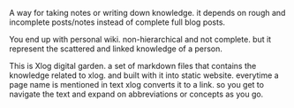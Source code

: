 A way for taking notes or writing down knowledge. it depends on rough and incomplete posts/notes instead of complete full blog posts. 

You end up with personal wiki. non-hierarchical and not complete. but it represent the scattered and linked knowledge of a person.

This is Xlog digital garden. a set of markdown files that contains the knowledge related to xlog. and built with it into static website. everytime a page name is mentioned in text xlog converts it to a link. so you get to navigate the text and expand on abbreviations or concepts as you go.